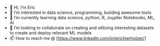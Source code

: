 - 👋 Hi, I’m Eric
- 👀 I’m interested in data science, programming, building awesome tools
- 🌱 I’m currently learning data science, python, R, Juypter Notebooks, ML, AI
- 💞️ I’m looking to collaborate on creating and utilizing interesting datasets to create and deploy relevant ML models
- 📫 How to reach me @ [https://www.linkedin.com/in/erichierholzer/]

<!---
EricHier1/EricHier1 is a ✨ special ✨ repository because its `README.md` (this file) appears on your GitHub profile.
You can click the Preview link to take a look at your changes.
--->
